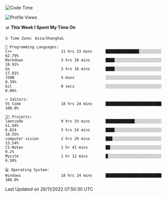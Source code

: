 <!--START_SECTION:waka-->
![Code Time](http://img.shields.io/badge/Code%20Time-382%20hrs%2015%20mins-blue)

![Profile Views](http://img.shields.io/badge/Profile%20Views-1-blue)

📊 **This Week I Spent My Time On** 

```text
⌚︎ Time Zone: Asia/Shanghai

💬 Programming Languages: 
C++                      11 hrs 33 mins      ███████████████░░░░░░░░░░   62.79% 
Markdown                 3 hrs 28 mins       ████░░░░░░░░░░░░░░░░░░░░░   18.91% 
Go                       3 hrs 16 mins       ████░░░░░░░░░░░░░░░░░░░░░   17.81% 
JSON                     4 mins              ░░░░░░░░░░░░░░░░░░░░░░░░░   0.39% 
Git                      0 secs              ░░░░░░░░░░░░░░░░░░░░░░░░░   0.06%

🔥 Editors: 
VS Code                  18 hrs 24 mins      █████████████████████████   100.0%

🐱‍💻 Projects: 
leetcode                 9 hrs 33 mins       █████████████░░░░░░░░░░░░   51.94% 
6.824                    3 hrs 24 mins       ████░░░░░░░░░░░░░░░░░░░░░   18.55% 
computer vision          2 hrs 29 mins       ███░░░░░░░░░░░░░░░░░░░░░░   13.54% 
CS-Notes                 1 hr 41 mins        ██░░░░░░░░░░░░░░░░░░░░░░░   9.2% 
Mysite                   1 hr 12 mins        █░░░░░░░░░░░░░░░░░░░░░░░░   6.58%

💻 Operating System: 
Windows                  18 hrs 24 mins      █████████████████████████   100.0%

```


 Last Updated on 26/11/2022 07:50:30 UTC
<!--END_SECTION:waka-->